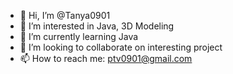 - 👋 Hi, I’m @Tanya0901
- 👀 I’m interested in Java, 3D Modeling
- 🌱 I’m currently learning Java
- 💞️ I’m looking to collaborate on interesting project
- 📫 How to reach me: ptv0901@gmail.com

<!---
Tanya0901/Tanya0901 is a ✨ special ✨ repository because its `README.md` (this file) appears on your GitHub profile.
You can click the Preview link to take a look at your changes.
--->
